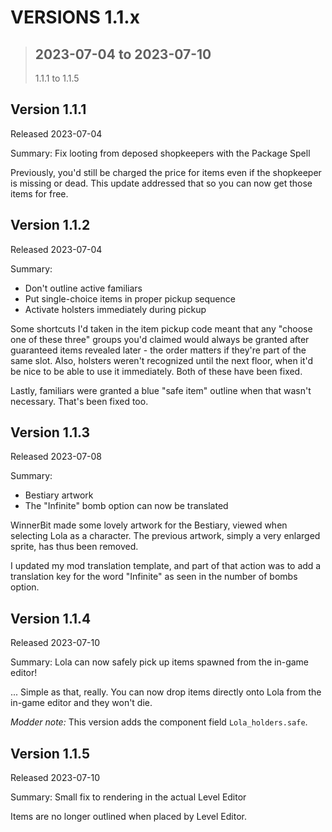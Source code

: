 # **VERSIONS 1.1.x**
>## **2023-07-04 to 2023-07-10**
>1.1.1 to 1.1.5

## Version 1.1.1
Released 2023-07-04

Summary:
Fix looting from deposed shopkeepers with the Package Spell

Previously, you'd still be charged the price for items even if the shopkeeper is missing or dead. This update addressed that so you can now get those items for free.

## Version 1.1.2
Released 2023-07-04

Summary:
- Don't outline active familiars
- Put single-choice items in proper pickup sequence
- Activate holsters immediately during pickup

Some shortcuts I'd taken in the item pickup code meant that any "choose one of these three" groups you'd claimed would always be granted after guaranteed items revealed later - the order matters if they're part of the same slot. Also, holsters weren't recognized until the next floor, when it'd be nice to be able to use it immediately. Both of these have been fixed.

Lastly, familiars were granted a blue "safe item" outline when that wasn't necessary. That's been fixed too.

## Version 1.1.3
Released 2023-07-08

Summary:
- Bestiary artwork
- The "Infinite" bomb option can now be translated

WinnerBit made some lovely artwork for the Bestiary, viewed when selecting Lola as a character. The previous artwork, simply a very enlarged sprite, has thus been removed.

I updated my mod translation template, and part of that action was to add a translation key for the word "Infinite" as seen in the number of bombs option.

## Version 1.1.4
Released 2023-07-10

Summary:
Lola can now safely pick up items spawned from the in-game editor!

... Simple as that, really. You can now drop items directly onto Lola from the in-game editor and they won't die.

*Modder note:*
This version adds the component field `Lola_holders.safe`.

## Version 1.1.5
Released 2023-07-10

Summary:
Small fix to rendering in the actual Level Editor

Items are no longer outlined when placed by Level Editor.
